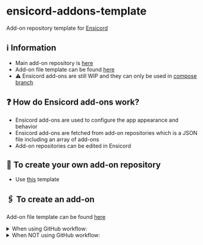 # ensicord-addons-template
Add-on repository template for [Ensicord](https://github.com/aliernfrog/ensicord)

## ℹ️ Information
- Main add-on repository is [here](https://github.com/aliernfrog/ensicord-addons)
- Add-on file template can be found [here](https://github.com/aliernfrog/ensicord-addons-template/blob/main/addon-template.json)
- ⚠️ Ensicord add-ons are still WIP and they can only be used in [compose branch](https://github.com/aliernfrog/ensicord/tree/compose)

## ❓ How do Ensicord add-ons work?
- Ensicord add-ons are used to configure the app appearance and behavior
- Ensicord add-ons are fetched from add-on repositories which is a JSON file including an array of add-ons
- Add-on repositories can be edited in Ensicord

## 📂 To create your own add-on repository
- Use [this](https://github.com/aliernfrog/ensicord-addons-template/generate) template

## 🖇️ To create an add-on
Add-on file template can be found [here](https://github.com/aliernfrog/ensicord-addons-template/blob/main/addon-template.json)
<details>
  <summary>When using GitHub workflow:</summary>
  - Create <code>your-addon.json</code> in <code>addons</code> folder<br>
  - Put the add-on object in the JSON file you just created<br>
  - Push the changes to <code>main</code> branch and wait until changes are live
</details>
<details>
  <summary>When NOT using GitHub workflow:</summary>
  - Create <code>addons.json</code> or use the existing one<br>
  - If there isn't any array in the file, create an empty one<br>
  - Put your add-ons in the array<br>
  - Save the file
</details>